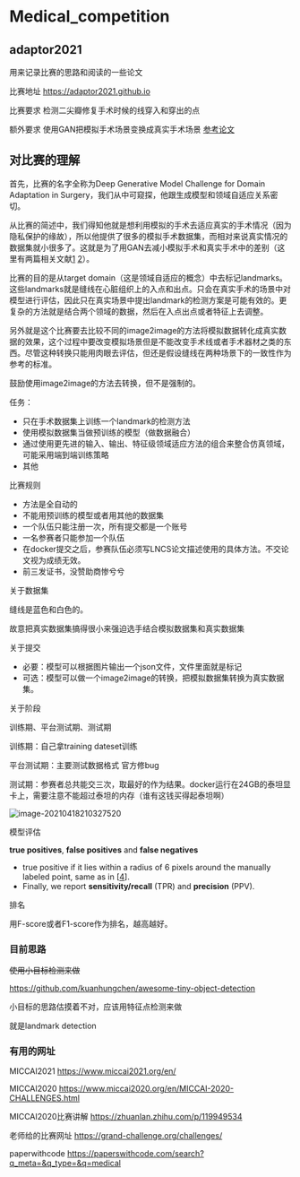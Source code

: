 # Medical_competition
## adaptor2021

用来记录比赛的思路和阅读的一些论文

比赛地址 https://adaptor2021.github.io

比赛要求 检测二尖瓣修复手术时候的线穿入和穿出的点

额外要求 使用GAN把模拟手术场景变换成真实手术场景 [参考论文](https://arxiv.org/abs/1806.03627)

## 对比赛的理解

首先，比赛的名字全称为Deep Generative Model Challenge for Domain Adaptation in Surgery，我们从中可窥探，他跟生成模型和领域自适应关系密切。

从比赛的简述中，我们得知他就是想利用模拟的手术去适应真实的手术情况（因为隐私保护的缘故），所以他提供了很多的模拟手术数据集，而相对来说真实情况的数据集就小很多了。这就是为了用GAN去减小模拟手术和真实手术中的差别（这里有两篇相关文献[1](https://arxiv.org/abs/1806.03627) [2](https://arxiv.org/abs/1906.10011)）。

比赛的目的是从target domain（这是领域自适应的概念）中去标记landmarks。这些landmarks就是缝线在心脏组织上的入点和出点。只会在真实手术的场景中对模型进行评估，因此只在真实场景中提出landmark的检测方案是可能有效的。更复杂的方法就是结合两个领域的数据，然后在入点出点或者特征上去调整。

另外就是这个比赛要去比较不同的image2image的方法将模拟数据转化成真实数据的效果，这个过程中要改变模拟场景但是不能改变手术线或者手术器材之类的东西。尽管这种转换只能用肉眼去评估，但还是假设缝线在两种场景下的一致性作为参考的标准。

鼓励使用image2image的方法去转换，但不是强制的。

任务：

- 只在手术数据集上训练一个landmark的检测方法
- 使用模拟数据集当做预训练的模型（做数据融合）
- 通过使用更先进的输入、输出、特征级领域适应方法的组合来整合仿真领域，可能采用端到端训练策略
- 其他



比赛规则

- 方法是全自动的
- 不能用预训练的模型或者用其他的数据集
- 一个队伍只能注册一次，所有提交都是一个账号
- 一名参赛者只能参加一个队伍
- 在docker提交之后，参赛队伍必须写LNCS论文描述使用的具体方法。不交论文视为成绩无效。
- 前三发证书，没赞助商惨兮兮



关于数据集

缝线是蓝色和白色的。

故意把真实数据集搞得很小来强迫选手结合模拟数据集和真实数据集



关于提交

- 必要：模型可以根据图片输出一个json文件，文件里面就是标记
- 可选：模型可以做一个image2image的转换，把模拟数据集转换为真实数据集。

关于阶段

训练期、平台测试期、测试期

训练期：自己拿training dateset训练

平台测试期：主要测试数据格式 官方修bug

测试期：参赛者总共能交三次，取最好的作为结果。docker运行在24GB的泰坦显卡上，需要注意不能超过泰坦的内存（谁有这钱买得起泰坦啊）

![image-20210418210327520](https://cdn.jsdelivr.net/gh/nekomiao123/pic/img/image-20210418210327520.png)



模型评估

**true positives**, **false positives** and **false negatives**

- true positive    if it lies within a radius of 6 pixels around the manually labeled point, same as in [[4](https://adaptor2021.github.io/#4)]. 
- Finally, we report **sensitivity/recall** (TPR) and **precision** (PPV).

排名

用F-score或者F1-score作为排名，越高越好。

### 目前思路

~~使用小目标检测来做~~

https://github.com/kuanhungchen/awesome-tiny-object-detection

小目标的思路估摸着不对，应该用特征点检测来做

就是landmark detection



### 有用的网址

MICCAI2021 https://www.miccai2021.org/en/

MICCAI2020 https://www.miccai2020.org/en/MICCAI-2020-CHALLENGES.html

MICCAI2020比赛讲解 https://zhuanlan.zhihu.com/p/119949534

老师给的比赛网址 https://grand-challenge.org/challenges/

paperwithcode https://paperswithcode.com/search?q_meta=&q_type=&q=medical